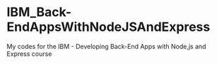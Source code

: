 # IBM_Back-EndAppsWithNodeJSAndExpress
My codes for the IBM - Developing Back-End Apps with Node,js and Express course

